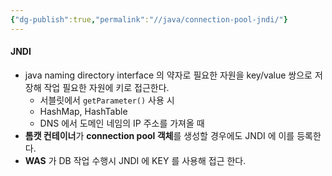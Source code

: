 ```yaml
---
{"dg-publish":true,"permalink":"//java/connection-pool-jndi/"}
---
```


#### JNDI
- java naming directory interface 의 약자로 필요한 자원을 key/value 쌍으로 저장해 작업 필요한 자원에 키로 접근한다.
	- 서블릿에서 `getParameter()` 사용 시 
	- HashMap, HashTable
	- DNS 에서 도메인 네임의 IP 주소를 가져올 때
- **톰캣 컨테이너**가 **connection pool 객체**를 생성할 경우에도 JNDI 에 이를 등록한다.
- **WAS** 가 DB 작업 수행시 JNDI 에 KEY 를 사용해 접근 한다. 